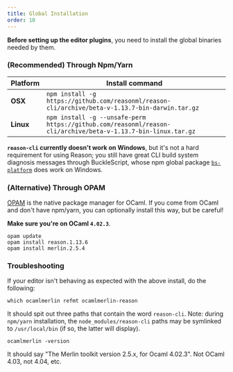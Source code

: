 ```yaml
---
title: Global Installation
order: 10
---
```


**Before setting up the editor plugins**, you need to install the global binaries needed by them.

### (Recommended) Through Npm/Yarn

| Platform  | Install command
|-----------|-------------------------------------------------------------------------------------------------
| **OSX**   | `npm install -g https://github.com/reasonml/reason-cli/archive/beta-v-1.13.7-bin-darwin.tar.gz`
| **Linux** | `npm install -g --unsafe-perm https://github.com/reasonml/reason-cli/archive/beta-v-1.13.7-bin-linux.tar.gz`

**`reason-cli` currently doesn't work on Windows**, but it's not a hard requirement for using Reason; you still have great CLI build system diagnosis messages through BuckleScript, whose npm global package [`bs-platform`](https://www.npmjs.com/package/bs-platform) does work on Windows.

### (Alternative) Through OPAM

[OPAM](https://opam.ocaml.org) is the native package manager for OCaml. If you come from OCaml and don't have npm/yarn, you can optionally install this way, but be careful!

**Make sure you're on OCaml `4.02.3`**.

```
opam update
opam install reason.1.13.6
opam install merlin.2.5.4
```

### Troubleshooting

If your editor isn't behaving as expected with the above install, do the following:

```
which ocamlmerlin refmt ocamlmerlin-reason
```

It should spit out three paths that contain the word `reason-cli`. Note: during `npm/yarn` installation, the `node_modules/reason-cli` paths may be symlinked to `/usr/local/bin` (if so, the latter will display).

```
ocamlmerlin -version
```

It should say "The Merlin toolkit version 2.5.x, for Ocaml 4.02.3". Not OCaml 4.03, not 4.04, etc.

